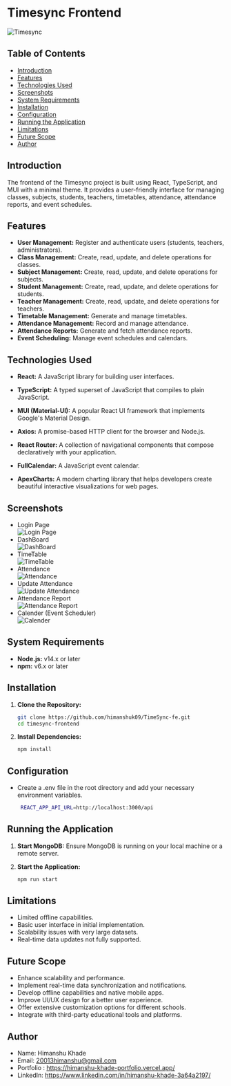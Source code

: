 # Timesync Frontend

![Timesync](https://i.ibb.co/qswXNMb/timesync.png)

## Table of Contents

- [Introduction](#introduction)
- [Features](#features)
- [Technologies Used](#technologies-used)
- [Screenshots](#screenshots)
- [System Requirements](#system-requirements)
- [Installation](#installation)
- [Configuration](#configuration)
- [Running the Application](#running-the-application)
- [Limitations](#limitations)
- [Future Scope](#future-scope)
- [Author](#author)

## Introduction

The frontend of the Timesync project is built using React, TypeScript, and MUI with a minimal theme. It provides a user-friendly interface for managing classes, subjects, students, teachers, timetables, attendance, attendance reports, and event schedules.

## Features

- **User Management:** Register and authenticate users (students, teachers, administrators).
- **Class Management:** Create, read, update, and delete operations for classes.
- **Subject Management:** Create, read, update, and delete operations for subjects.
- **Student Management:** Create, read, update, and delete operations for students.
- **Teacher Management:** Create, read, update, and delete operations for teachers.
- **Timetable Management:** Generate and manage timetables.
- **Attendance Management:** Record and manage attendance.
- **Attendance Reports:** Generate and fetch attendance reports.
- **Event Scheduling:** Manage event schedules and calendars.

## Technologies Used

- **React:** A JavaScript library for building user interfaces.
- **TypeScript:** A typed superset of JavaScript that compiles to plain JavaScript.
- **MUI (Material-UI):** A popular React UI framework that implements Google's Material Design.

- **Axios:** A promise-based HTTP client for the browser and Node.js.
- **React Router:** A collection of navigational components that compose declaratively with your application.
- **FullCalendar:** A JavaScript event calendar.
- **ApexCharts:** A modern charting library that helps developers create beautiful interactive visualizations for web pages.

## Screenshots

- Login Page
  <br/>
  ![Login Page](https://i.ibb.co/YTc1yLs/Screenshot-2024-05-29-133038.png)
  <br/>
- DashBoard
  <br/>
  ![DashBoard](https://i.ibb.co/k1DmSPn/Screenshot-2024-05-29-133113.png)
  <br/>
- TimeTable
  <br/>
  ![TimeTable](https://i.ibb.co/7vPDwHB/Screenshot-2024-05-29-133344.png)
  <br/>
- Attendance
  <br/>
  ![Attendance](https://i.ibb.co/WtBSF7h/Screenshot-2024-05-29-133500.png)
  <br/>
- Update Attendance
  <br/>
  ![Update Attendance](https://i.ibb.co/2nKs65v/Screenshot-2024-06-01-120530.png)
  <br/>
- Attendance Report
  <br/>
  ![Attendance Report](https://i.ibb.co/KVMrh7W/Screenshot-2024-06-01-120607.png)
  <br/>
- Calender (Event Scheduler)
  <br/>
  ![Calender](https://i.ibb.co/rfMT0Jp/Screenshot-2024-05-29-133333.png)
  <br/>

## System Requirements

- **Node.js:** v14.x or later
- **npm:** v6.x or later

## Installation

1. **Clone the Repository:**

   ```bash
   git clone https://github.com/himanshuk09/TimeSync-fe.git
   cd timesync-frontend

   ```

2. **Install Dependencies:**
   ```bash
   npm install
   ```

## Configuration

- Create a .env file in the root directory and add your necessary environment variables.
  ```bash
   REACT_APP_API_URL=http://localhost:3000/api
  ```

## Running the Application

1. **Start MongoDB:**
   Ensure MongoDB is running on your local machine or a remote server.

2. **Start the Application:**

   ```bash
   npm run start

   ```

## Limitations

- Limited offline capabilities.
- Basic user interface in initial implementation.
- Scalability issues with very large datasets.
- Real-time data updates not fully supported.

## Future Scope

- Enhance scalability and performance.
- Implement real-time data synchronization and notifications.
- Develop offline capabilities and native mobile apps.
- Improve UI/UX design for a better user experience.
- Offer extensive customization options for different schools.
- Integrate with third-party educational tools and platforms.

## Author

- Name: Himanshu Khade
- Email: 20013himanshu@gmail.com
- Portfolio : https://himanshu-khade-portfolio.vercel.app/
- LinkedIn: https://www.linkedin.com/in/himanshu-khade-3a64a2197/
